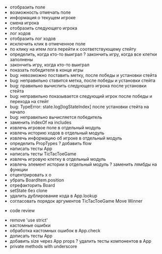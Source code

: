 + отобразить поле
+ возможность отмечать поле
+ информация о текущем игроке
+ смена игрока
+ отобразить следующего игрока
+ лог ходов
+ отобразить лог ходов
+ исключить клик в отмеченное поле
+ по клику на итем лога перейти к соответствующему стейту
+ определить, когда кто-то выиграл
? закончить игру, когда все клетки заполнены
+ закончить игру, когда кто-то выиграл
+ показать победителя в конце игры
+ bug: невозможно поставить метку, после победы и установки стейта
+ bug: неправильно ставится метка, после победы и установки стейта
+ bug: правильно вычислить следующего игрока после установки стейта
+ bug: неправильно показывается следующий игрок после победы и перехода на стейт
+ bug: TypeError: state.log[logStateIndex] после установки стейта на начало
+ bug: неправильно вычисляется победитель
+ заменить indexOf на includes
+ извлечь игровое поле в отдельный модуль
+ извлечь историю ходов в отдельный модуль
+ извлечь информацию об игроке в отдельный модуль
+ определить PropTypes
? добавить flow
+ написать тесты App
+ написать тесты TicTacToeGame
+ извлечь игровую клетку в отдельный модуль
+ извлечь элемент истории в отдельный модуль
? заменить лямбды на функции
+ отцентрировать x o
+ убрать BoardItem.position
+ отрефакторить Board
+ setState без clone
+ удалить дублирование кода в App.lookup
+ согласовать порядок аргументов TicTacToeGame Move Winner
- code review
+ remove 'use strict'
+ кастомные ошибки
+ обработка кастомных ошибок в App.check
+ дописать тесты App
+ добавить size через App props
? удалить тесты компонентов в App
+ private methods with underscore